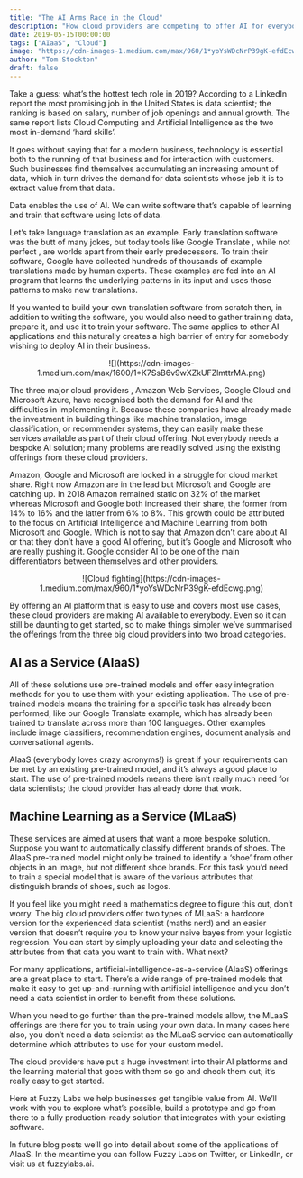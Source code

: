 ```yaml
---
title: "The AI Arms Race in the Cloud"
description: "How cloud providers are competing to offer AI for everybody"
date: 2019-05-15T00:00:00
tags: ["AIaaS", "Cloud"]
image: "https://cdn-images-1.medium.com/max/960/1*yoYsWDcNrP39gK-efdEcwg.png"
author: "Tom Stockton"
draft: false
---
```

Take a guess: what’s the hottest tech role in 2019? According to a LinkedIn report the most promising job in the United States is data scientist; the ranking is based on salary, number of job openings and annual growth. The same report lists Cloud Computing and Artificial Intelligence as the two most in-demand ‘hard skills’.

It goes without saying that for a modern business, technology is essential both to the running of that business and for interaction with customers. Such businesses find themselves accumulating an increasing amount of data, which in turn drives the demand for data scientists whose job it is to extract value from that data.

Data enables the use of AI. We can write software that’s capable of learning and train that software using lots of data.

Let’s take language translation as an example. Early translation software was the butt of many jokes, but today tools like Google Translate , while not perfect , are worlds apart from their early predecessors. To train their software, Google have collected hundreds of thousands of example translations made by human experts. These examples are fed into an AI program that learns the underlying patterns in its input and uses those patterns to make new translations.

If you wanted to build your own translation software from scratch then, in addition to writing the software, you would also need to gather training data, prepare it, and use it to train your software. The same applies to other AI applications and this naturally creates a high barrier of entry for somebody wishing to deploy AI in their business.

<center>
![](https://cdn-images-1.medium.com/max/1600/1*K7SsB6v9wXZkUFZlmttrMA.png)
</center>

The three major cloud providers , Amazon Web Services, Google Cloud and Microsoft Azure, have recognised both the demand for AI and the difficulties in implementing it. Because these companies have already made the investment in building things like machine translation, image classification, or recommender systems, they can easily make these services available as part of their cloud offering. Not everybody needs a bespoke AI solution; many problems are readily solved using the existing offerings from these cloud providers.

Amazon, Google and Microsoft are locked in a struggle for cloud market share. Right now Amazon are in the lead but Microsoft and Google are catching up. In 2018 Amazon remained static on 32% of the market whereas Microsoft and Google both increased their share, the former from 14% to 16% and the latter from 6% to 8%. This growth could be attributed to the focus on Artificial Intelligence and Machine Learning from both Microsoft and Google. Which is not to say that Amazon don’t care about AI or that they don’t have a good AI offering, but it’s Google and Microsoft who are really pushing it. Google consider AI to be one of the main differentiators between themselves and other providers.

<center>
![Cloud fighting](https://cdn-images-1.medium.com/max/960/1*yoYsWDcNrP39gK-efdEcwg.png)
</center>

By offering an AI platform that is easy to use and covers most use cases, these cloud providers are making AI available to everybody. Even so it can still be daunting to get started, so to make things simpler we’ve summarised the offerings from the three big cloud providers into two broad categories.

## AI as a Service (AIaaS)

All of these solutions use pre-trained models and offer easy integration methods for you to use them with your existing application. The use of pre-trained models means the training for a specific task has already been performed, like our Google Translate example, which has already been trained to translate across more than 100 languages. Other examples include image classifiers, recommendation engines, document analysis and conversational agents.

AIaaS (everybody loves crazy acronyms!) is great if your requirements can be met by an existing pre-trained model, and it’s always a good place to start. The use of pre-trained models means there isn’t really much need for data scientists; the cloud provider has already done that work.

## Machine Learning as a Service (MLaaS)

These services are aimed at users that want a more bespoke solution. Suppose you want to automatically classify different brands of shoes. The AIaaS pre-trained model might only be trained to identify a ‘shoe’ from other objects in an image, but not different shoe brands. For this task you’d need to train a special model that is aware of the various attributes that distinguish brands of shoes, such as logos.

If you feel like you might need a mathematics degree to figure this out, don’t worry. The big cloud providers offer two types of MLaaS: a hardcore version for the experienced data scientist (maths nerd) and an easier version that doesn’t require you to know your naive bayes from your logistic regression. You can start by simply uploading your data and selecting the attributes from that data you want to train with.
What next?

For many applications, artificial-intelligence-as-a-service (AIaaS) offerings are a great place to start. There’s a wide range of pre-trained models that make it easy to get up-and-running with artificial intelligence and you don’t need a data scientist in order to benefit from these solutions.

When you need to go further than the pre-trained models allow, the MLaaS offerings are there for you to train using your own data. In many cases here also, you don’t need a data scientist as the MLaaS service can automatically determine which attributes to use for your custom model.

The cloud providers have put a huge investment into their AI platforms and the learning material that goes with them so go and check them out; it’s really easy to get started.

Here at Fuzzy Labs we help businesses get tangible value from AI. We’ll work with you to explore what’s possible, build a prototype and go from there to a fully production-ready solution that integrates with your existing software.

In future blog posts we’ll go into detail about some of the applications of AIaaS. In the meantime you can follow Fuzzy Labs on Twitter, or LinkedIn, or visit us at fuzzylabs.ai.